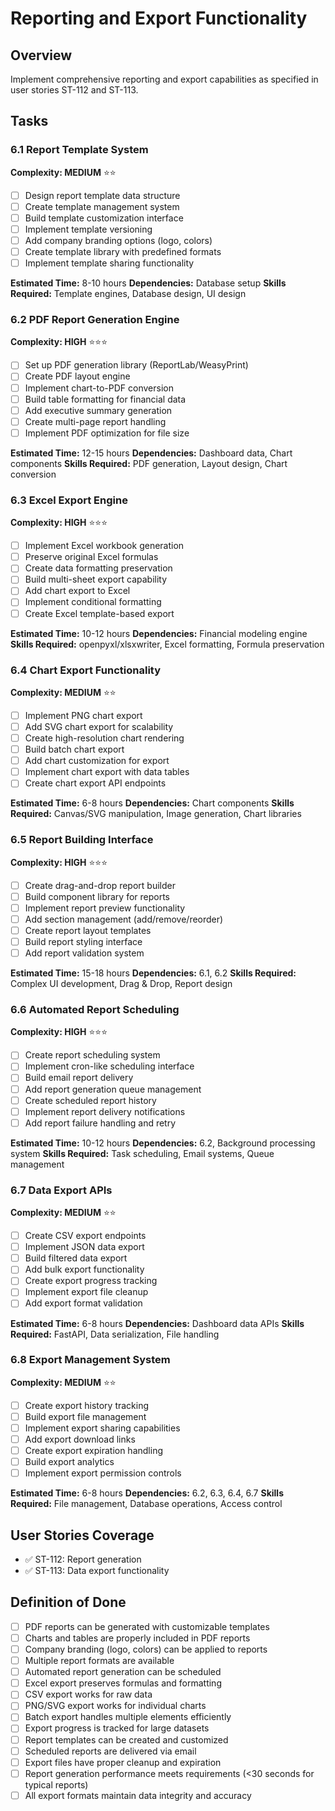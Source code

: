# Reporting and Export Functionality

## Overview
Implement comprehensive reporting and export capabilities as specified in user stories ST-112 and ST-113.

## Tasks

### 6.1 Report Template System
**Complexity: MEDIUM** ⭐⭐
- [ ] Design report template data structure
- [ ] Create template management system
- [ ] Build template customization interface
- [ ] Implement template versioning
- [ ] Add company branding options (logo, colors)
- [ ] Create template library with predefined formats
- [ ] Implement template sharing functionality

**Estimated Time:** 8-10 hours
**Dependencies:** Database setup
**Skills Required:** Template engines, Database design, UI design

### 6.2 PDF Report Generation Engine
**Complexity: HIGH** ⭐⭐⭐
- [ ] Set up PDF generation library (ReportLab/WeasyPrint)
- [ ] Create PDF layout engine
- [ ] Implement chart-to-PDF conversion
- [ ] Build table formatting for financial data
- [ ] Add executive summary generation
- [ ] Create multi-page report handling
- [ ] Implement PDF optimization for file size

**Estimated Time:** 12-15 hours
**Dependencies:** Dashboard data, Chart components
**Skills Required:** PDF generation, Layout design, Chart conversion

### 6.3 Excel Export Engine
**Complexity: HIGH** ⭐⭐⭐
- [ ] Implement Excel workbook generation
- [ ] Preserve original Excel formulas
- [ ] Create data formatting preservation
- [ ] Build multi-sheet export capability
- [ ] Add chart export to Excel
- [ ] Implement conditional formatting
- [ ] Create Excel template-based export

**Estimated Time:** 10-12 hours
**Dependencies:** Financial modeling engine
**Skills Required:** openpyxl/xlsxwriter, Excel formatting, Formula preservation

### 6.4 Chart Export Functionality
**Complexity: MEDIUM** ⭐⭐
- [ ] Implement PNG chart export
- [ ] Add SVG chart export for scalability
- [ ] Create high-resolution chart rendering
- [ ] Build batch chart export
- [ ] Add chart customization for export
- [ ] Implement chart export with data tables
- [ ] Create chart export API endpoints

**Estimated Time:** 6-8 hours
**Dependencies:** Chart components
**Skills Required:** Canvas/SVG manipulation, Image generation, Chart libraries

### 6.5 Report Building Interface
**Complexity: HIGH** ⭐⭐⭐
- [ ] Create drag-and-drop report builder
- [ ] Build component library for reports
- [ ] Implement report preview functionality
- [ ] Add section management (add/remove/reorder)
- [ ] Create report layout templates
- [ ] Build report styling interface
- [ ] Add report validation system

**Estimated Time:** 15-18 hours
**Dependencies:** 6.1, 6.2
**Skills Required:** Complex UI development, Drag & Drop, Report design

### 6.6 Automated Report Scheduling
**Complexity: HIGH** ⭐⭐⭐
- [ ] Create report scheduling system
- [ ] Implement cron-like scheduling interface
- [ ] Build email report delivery
- [ ] Add report generation queue management
- [ ] Create scheduled report history
- [ ] Implement report delivery notifications
- [ ] Add report failure handling and retry

**Estimated Time:** 10-12 hours
**Dependencies:** 6.2, Background processing system
**Skills Required:** Task scheduling, Email systems, Queue management

### 6.7 Data Export APIs
**Complexity: MEDIUM** ⭐⭐
- [ ] Create CSV export endpoints
- [ ] Implement JSON data export
- [ ] Build filtered data export
- [ ] Add bulk export functionality
- [ ] Create export progress tracking
- [ ] Implement export file cleanup
- [ ] Add export format validation

**Estimated Time:** 6-8 hours
**Dependencies:** Dashboard data APIs
**Skills Required:** FastAPI, Data serialization, File handling

### 6.8 Export Management System
**Complexity: MEDIUM** ⭐⭐
- [ ] Create export history tracking
- [ ] Build export file management
- [ ] Implement export sharing capabilities
- [ ] Add export download links
- [ ] Create export expiration handling
- [ ] Build export analytics
- [ ] Implement export permission controls

**Estimated Time:** 6-8 hours
**Dependencies:** 6.2, 6.3, 6.4, 6.7
**Skills Required:** File management, Database operations, Access control

## User Stories Coverage
- ✅ ST-112: Report generation
- ✅ ST-113: Data export functionality

## Definition of Done
- [ ] PDF reports can be generated with customizable templates
- [ ] Charts and tables are properly included in PDF reports
- [ ] Company branding (logo, colors) can be applied to reports
- [ ] Multiple report formats are available
- [ ] Automated report generation can be scheduled
- [ ] Excel export preserves formulas and formatting
- [ ] CSV export works for raw data
- [ ] PNG/SVG export works for individual charts
- [ ] Batch export handles multiple elements efficiently
- [ ] Export progress is tracked for large datasets
- [ ] Report templates can be created and customized
- [ ] Scheduled reports are delivered via email
- [ ] Export files have proper cleanup and expiration
- [ ] Report generation performance meets requirements (<30 seconds for typical reports)
- [ ] All export formats maintain data integrity and accuracy 